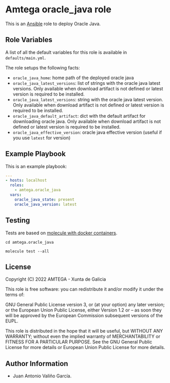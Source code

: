 # Amtega oracle_java role

This is an [Ansible](http://www.ansible.com) role to deploy Oracle Java.

## Role Variables

A list of all the default variables for this role is available in `defaults/main.yml`.

The role setups the following facts:

- `oracle_java_home`: home path of the deployed oracle java
- `oracle_java_latest_versions`: list of strings with the oracle java latest versions. Only available when download artifact is not defined or latest version is required to be installed.
- `oracle_java_latest_versions`: string with the oracle java latest version. Only available when download artifact is not defined or latest version is required to be installed.
- `oracle_java_default_artifact`: dict with the default artifact for downloading oracle java. Only available when download artifact is not defined or latest version is required to be installed.
- `oracle_java_effective_version`: oracle java effective version (useful if you use `latest` for version)

## Example Playbook

This is an example playbook:

``` yaml
---
- hosts: localhost
  roles:  
    - amtega.oracle_java
  vars:
    oracle_java_state: present
    oracle_java_version: latest
```

## Testing

Tests are based on [molecule with docker containers](https://molecule.readthedocs.io/en/latest/installation.html).

```shell
cd amtega.oracle_java

molecule test --all
```

## License

Copyright (C) 2022 AMTEGA - Xunta de Galicia

This role is free software: you can redistribute it and/or modify it under the terms of:

GNU General Public License version 3, or (at your option) any later version; or the European Union Public License, either Version 1.2 or – as soon they will be approved by the European Commission ­subsequent versions of the EUPL.

This role is distributed in the hope that it will be useful, but WITHOUT ANY WARRANTY; without even the implied warranty of MERCHANTABILITY or FITNESS FOR A PARTICULAR PURPOSE.  See the GNU General Public License for more details or European Union Public License for more details.

## Author Information

- Juan Antonio Valiño García.
